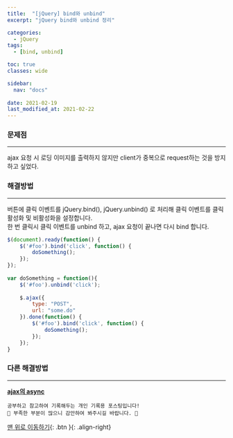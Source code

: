 ```yaml
---
title:  "[jQuery] bind와 unbind"
excerpt: "jQuery bind와 unbind 정리"

categories:
  - jQuery
tags:
  - [bind, unbind]

toc: true
classes: wide

sidebar:
  nav: "docs"
 
date: 2021-02-19
last_modified_at: 2021-02-22
---
```


### 문제점
---
ajax 요청 시 로딩 이미지를 출력하지 않지만 client가 중복으로 request하는 것을 방지하고 싶었다.

### 해결방법
---
버튼에 클릭 이벤트를 jQuery.bind(), jQuery.unbind() 로 처리해 클릭 이벤트를 클릭 활성화 및 비활성화을 설정합니다.<br>
한 번 클릭시 클릭 이벤트를 unbind 하고, ajax 요청이 끝나면 다시 bind 합니다.

```javascript
$(document).ready(function() {
	$('#foo').bind('click', function() {
		doSomething();  
	});
});
 
var doSomething = function(){
	$('#foo').unbind('click');
  
	$.ajax({
		type: "POST",
		url: "some.do"
	}).done(function() {
		$('#foo').bind('click', function() {
			doSomething();  
		});    
	});
}
```

### 다른 해결방법
---
[**ajax의 async**](https://eunrin15.github.io/ajax/ajax-async)

```
공부하고 참고하여 기록해두는 개인 기록용 포스팅입니다!
🤔 부족한 부분이 많으니 감안하여 봐주시길 바랍니다. 🤔
```

[맨 위로 이동하기](#){: .btn }{: .align-right}